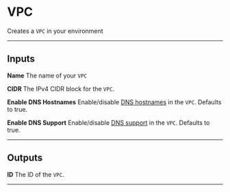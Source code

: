 # VPC
Creates a `VPC` in your environment

---
## Inputs

**Name**
The name of your `VPC`

**CIDR**
The IPv4 CIDR block for the `VPC`.

**Enable DNS Hostnames**
Enable/disable [DNS hostnames](https://docs.aws.amazon.com/vpc/latest/userguide/vpc-dns.html#vpc-dns-hostnames) in the `VPC`. Defaults to true.


**Enable DNS Support**
Enable/disable [DNS support](https://docs.aws.amazon.com/vpc/latest/userguide/vpc-dns.html#AmazonDNS) in the `VPC`. Defaults to true.

---
## Outputs

**ID**
The ID of the `VPC`.

---
